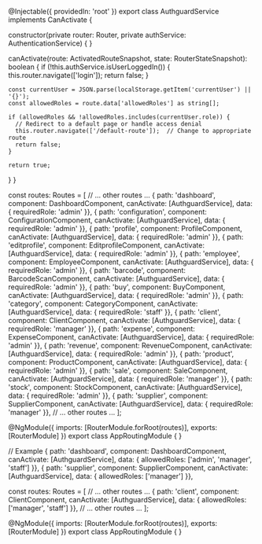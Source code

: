 @Injectable({
  providedIn: 'root'
})
export class AuthguardService implements CanActivate {

  constructor(private router: Router, private authService: AuthenticationService) { }

  canActivate(route: ActivatedRouteSnapshot, state: RouterStateSnapshot): boolean {
    if (!this.authService.isUserLoggedIn()) {
      this.router.navigate(['login']);
      return false;
    }

    const currentUser = JSON.parse(localStorage.getItem('currentUser') || '{}');
    const allowedRoles = route.data['allowedRoles'] as string[];

    if (allowedRoles && !allowedRoles.includes(currentUser.role)) {
      // Redirect to a default page or handle access denial
      this.router.navigate(['/default-route']);  // Change to appropriate route
      return false;
    }

    return true;
  }
}



const routes: Routes = [
  // ... other routes ...
  { path: 'dashboard', component: DashboardComponent, canActivate: [AuthguardService], data: { requiredRole: 'admin' }},
  { path: 'configuration', component: ConfigurationComponent, canActivate: [AuthguardService], data: { requiredRole: 'admin' }},
  { path: 'profile', component: ProfileComponent, canActivate: [AuthguardService], data: { requiredRole: 'admin' }},
  { path: 'editprofile', component: EditprofileComponent, canActivate: [AuthguardService], data: { requiredRole: 'admin' }},
  { path: 'employee', component: EmployeeComponent, canActivate: [AuthguardService], data: { requiredRole: 'admin' }},
  { path: 'barcode', component: BarcodeScanComponent, canActivate: [AuthguardService], data: { requiredRole: 'admin' }},
  { path: 'buy', component: BuyComponent, canActivate: [AuthguardService], data: { requiredRole: 'admin' }},
  { path: 'category', component: CategoryComponent, canActivate: [AuthguardService], data: { requiredRole: 'staff' }},
  { path: 'client', component: ClientComponent, canActivate: [AuthguardService], data: { requiredRole: 'manager' }},
  { path: 'expense', component: ExpenseComponent, canActivate: [AuthguardService], data: { requiredRole: 'admin' }},
  { path: 'revenue', component: RevenueComponent, canActivate: [AuthguardService], data: { requiredRole: 'admin' }},
  { path: 'product', component: ProductComponent, canActivate: [AuthguardService], data: { requiredRole: 'admin' }},
  { path: 'sale', component: SaleComponent, canActivate: [AuthguardService], data: { requiredRole: 'manager' }},
  { path: 'stock', component: StockComponent, canActivate: [AuthguardService], data: { requiredRole: 'admin' }},
  { path: 'supplier', component: SupplierComponent, canActivate: [AuthguardService], data: { requiredRole: 'manager' }},
  // ... other routes ...
];

@NgModule({
  imports: [RouterModule.forRoot(routes)],
  exports: [RouterModule]
})
export class AppRoutingModule { }


// Example
{ path: 'dashboard', component: DashboardComponent, canActivate: [AuthguardService], data: { allowedRoles: ['admin', 'manager', 'staff'] }},
{ path: 'supplier', component: SupplierComponent, canActivate: [AuthguardService], data: { allowedRoles: ['manager'] }},


const routes: Routes = [
  // ... other routes ...
  { path: 'client', component: ClientComponent, canActivate: [AuthguardService], data: { allowedRoles: ['manager', 'staff'] }},
  // ... other routes ...
];

@NgModule({
  imports: [RouterModule.forRoot(routes)],
  exports: [RouterModule]
})
export class AppRoutingModule { }
